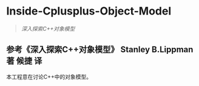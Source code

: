 # Inside-Cplusplus-Object-Model
>*深入探索C++对象模型*
## 参考《深入探索C++对象模型》 Stanley B.Lippman著 候捷 译
 本工程意在讨论C++中的对象模型。
